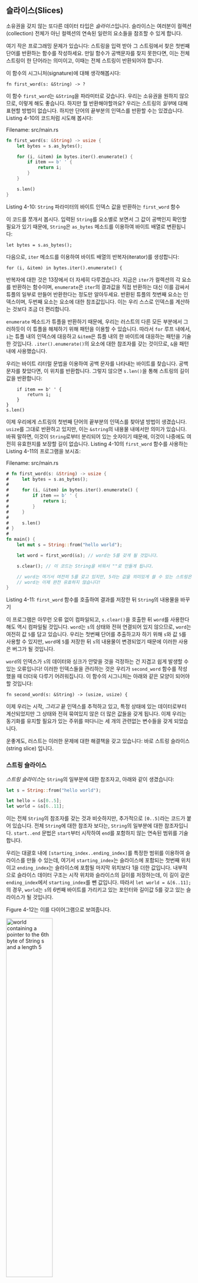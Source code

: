 ## 슬라이스(Slices)

소유권을 갖지 않는 또다른 데이터 타입은 *슬라이스*입니다. 슬라이스는 여러분이 컬렉션(collection)
전체가 아닌 컬렉션의 연속된 일련의 요소들을 참조할 수 있게 합니다.

여기 작은 프로그래밍 문제가 있습니다: 스트링을 입력 받아 그 스트링에서 찾은 첫번째 단어를 반환하는
함수를 작성하세요. 만일 함수가 공백문자를 찾지 못한다면, 이는 전체 스트링이 한 단어라는 의미이고,
이때는 전체 스트링이 반환되어야 합니다.

이 함수의 시그니처(signature)에 대해 생각해봅시다:

```rust,ignore
fn first_word(s: &String) -> ?
```

이 함수 `first_word`는 `&String`을 파라미터로 갖습니다. 우리는 소유권을 원하지 않으므로, 이렇게
해도 좋습니다. 하지만 뭘 반환해야할까요? 우리는 스트링의 *일부*에 대해 표현할 방법이 없습니다. 하지만
단어의 끝부분의 인덱스를 반환할 수는 있겠습니다. Listing 4-10의 코드처럼 시도해 봅시다:

<span class="filename">Filename: src/main.rs</span>

```rust
fn first_word(s: &String) -> usize {
    let bytes = s.as_bytes();

    for (i, &item) in bytes.iter().enumerate() {
        if item == b' ' {
            return i;
        }
    }

    s.len()
}
```

<span class="caption">Listing 4-10: `String` 파라미터의 바이트 인덱스 값을 반환하는
`first_word` 함수</span>

이 코드를 쪼개서 봅시다. 입력된 `String`를 요소별로 보면서 그 값이 공백인지 확인할 필요가 있기
때문에, `String`은 `as_bytes` 메소드를 이용하여 바이트 배열로 변환됩니다:

```rust,ignore
let bytes = s.as_bytes();
```

다음으로, `iter` 메소드를 이용하여 바이트 배열의 반복자(iterator)를 생성합니다:

```rust,ignore
for (i, &item) in bytes.iter().enumerate() {
```

반복자에 대한 것은 13장에서 더 자세히 다루겠습니다. 지금은 `iter`가 컬렉션의 각 요소를 반환하는 함수이며,
`enumerate`은 `iter`의 결과값을 직접 반환하는 대신 이를 감싸서 튜플의 일부로 만들어 반환한다는 정도만
알아두세요. 반환된 튜플의 첫번째 요소는 인덱스이며, 두번째 요소는 요소에 대한 참조값입니다. 이는 우리 스스로
인덱스를 계산하는 것보다 조금 더 편리합니다.

`enumerate` 메소드가 튜플을 반환하기 때문에, 우리는 러스트의 다른 모든 부분에서 그러하듯이 이 튜플을
해체하기 위해 패턴을 이용할 수 있습니다. 따라서 `for` 루프 내에서, `i`는 튜플 내의 인덱스에 대응하고
`&item`은 튜플 내의 한 바이트에 대응하는 패턴을 기술한 것입니다. `.iter().enumerate()`의
요소에 대한 참조자를 갖는 것이므로, `&`을 패턴 내에 사용했습니다.

우리는 바이트 리터럴 문법을 이용하여 공백 문자를 나타내는 바이트를 찾습니다. 공백 문자를 찾았다면,
이 위치를 반환합니다. 그렇지 않으면 `s.len()`을 통해 스트링의 길이값을 반환합니다:

```rust,ignore
    if item == b' ' {
        return i;
    }
}
s.len()
```

이제 우리에게 스트링의 첫번째 단어의 끝부분의 인덱스를 찾아낼 방법이 생겼습니다. `usize`를
그대로 반환하고 있지만, 이는 `&string`의 내용물 내에서만 의미가 있습니다. 바꿔 말하면,
이것이 `String`로부터 분리되어 있는 숫자이기 때문에, 이것이 나중에도 여전히 유효한지를 보장할
길이 없습니다. Listing 4-10의 `first_word` 함수를 사용하는 Listing 4-11의 프로그램을
보시죠:

<span class="filename">Filename: src/main.rs</span>

```rust
# fn first_word(s: &String) -> usize {
#     let bytes = s.as_bytes();
#
#     for (i, &item) in bytes.iter().enumerate() {
#         if item == b' ' {
#             return i;
#         }
#     }
#
#     s.len()
# }
#
fn main() {
    let mut s = String::from("hello world");

    let word = first_word(&s); // word는 5를 갖게 될 것입니다.

    s.clear(); // 이 코드는 String을 비워서 ""로 만들게 됩니다.

    // word는 여기서 여전히 5를 갖고 있지만, 5라는 값을 의미있게 쓸 수 있는 스트링은 이제 없습니다.
    // word는 이제 완전 유효하지 않습니다!
}
```

<span class="caption">Listing 4-11: `first_word` 함수를 호출하여 결과를 저장한 뒤
`String`의 내용물을 바꾸기</span>

이 프로그램은 아무런 오류 없이 컴파일되고, `s.clear()`을 호출한 뒤 `word`를 사용한다 해도
역시 컴파일될 것입니다. `word`는 `s`의 상태와 전혀 연결되어 있지 않으므로, `word`는 여전히 값
`5`를 담고 있습니다. 우리는 첫번째 단어를 추출하고자 하기 위해 `s`와 값 `5`를 사용할 수 있지만,
`word`에 `5`를 저장한 뒤 `s`의 내용물이 변경되었기 때문에 이러한 사용은 버그가 될 것입니다.

`word`의 인덱스가 `s`의 데이터와 싱크가 안맞을 것을 걱정하는 건 지겹고 쉽게 발생할 수 있는 오류입니다!
이러한 인덱스들을 관리하는 것은 우리가 `second_word` 함수를 작성했을 때 더더욱 다루기 어려워집니다.
이 함수의 시그니처는 아래와 같은 모양이 되어야 할 것입니다:

```rust,ignore
fn second_word(s: &String) -> (usize, usize) {
```

이제 우리는 시작, *그리고* 끝 인덱스를 추적하고 있고, 특정 상태에 있는 데이터로부터 계산되었지만
그 상태와 전혀 묶여있지 않은 더 많은 값들을 갖게 됩니다. 이제 우리는 동기화를 유지할 필요가 있는
주위를 떠다니는 세 개의 관련없는 변수들을 갖게 되었습니다.

운좋게도, 러스트는 이러한 문제에 대한 해결책을 갖고 있습니다: 바로 스트링 슬라이스(string slice)
입니다.

###  스트링 슬라이스

*스트링 슬라이스*는 `String`의 일부분에 대한 참조자고, 아래와 같이 생겼습니다:

```rust
let s = String::from("hello world");

let hello = &s[0..5];
let world = &s[6..11];
```

이는 전체 `String`의 참조자를 갖는 것과 비슷하지만, 추가적으로 `[0..5]`라는 코드가 붙어 있습니다.
전체 `String`에 대한 참조자 보다는, `String`의 일부분에 대한 참조자입니다. `start..end` 문법은
`start`부터 시작하여 `end`를 포함하지 않는 연속된 범위를 기술합니다.

우리는 대괄호 내에 `[starting_index..ending_index]`를 특정한 범위를 이용하여 슬라이스를 만들
수 있는데, 여기서 `starting_index`는 슬라이스에 포함되는 첫번째 위치이고 `ending_index`는
슬라이스에 포함될 마지막 위치보다 1을 더한 값입니다. 내부적으로 슬라이스 데이터 구조는 시작 위치와
슬라이스의 길이를 저장하는데, 이 길이 갚은 `ending_index`에서 `starting_index`를 뺀 값입니다.
따라서 `let world = &[6..11];`의 경우, `world`는 `s`의 6번째 바이트를 가리키고 있는 포인터와
길이값 5를 갖고 있는 슬라이스가 될 것입니다.

Figure 4-12는 이를 다이어그램으로 보여줍니다.

<img alt="world containing a pointer to the 6th byte of String s and a length 5" src="img/trpl04-06.svg" class="center" style="width: 50%;" />

<span class="caption">Figure 4-12: `String`의 일부를 참조하는 스트링 슬라이스</span>

러스트의 `..` 범위 문법을 사용하여, 여러분이 만일 첫번째 인덱스(즉 0)에서부터 시작하길 원한다면,
두 개의 마침표 전의 값은 생략할 수 있습니다. 다시 말하면, 아래의 두 줄은 동일한 표현입니다:

```rust
let s = String::from("hello");

let slice = &s[0..2];
let slice = &s[..2];
```

비슷한 이치로, 만일 여러분의 슬라이스가 `String`의 마지막 바이트까지 포함한다면, 여러분은 끝의
숫자를 생략할 수 있습니다. 이는 아래 두 줄의 표현이 동일하다는 의미입니다:

```rust
let s = String::from("hello");

let len = s.len();

let slice = &s[3..len];
let slice = &s[3..];
```

여러분은 또한 전체 스트링의 슬라이스를 만들기 위해 양쪽 값을 모두 생략할 수 있습니다. 따라서 아래
두 줄의 표현은 동일합니다:

```rust
let s = String::from("hello");

let len = s.len();

let slice = &s[0..len];
let slice = &s[..];
```

이 모든 정보를 잘 기억하시고, `first_word`가 슬라이스를 반환하도록 다시 작성해봅시다.
“스트링 슬라이스”를  나타내는 타입은 `&str`로 씁니다:

<span class="filename">Filename: src/main.rs</span>

```rust
fn first_word(s: &String) -> &str {
    let bytes = s.as_bytes();

    for (i, &item) in bytes.iter().enumerate() {
        if item == b' ' {
            return &s[0..i];
        }
    }

    &s[..]
}
```

우리는 Listing 4-10에서 작성한 것과 같은 방법으로 공백 문자가 첫번째로 나타난 지점을 찾아서 단어의
끝 인덱스를 얻어냅니다. 공백 문자를 찾으면, 스트링의 시작과 공백 문자의 인덱스를 각각 시작과 끝 인덱스로
사용하여 스트링 슬라이스를 반환합니다.

이제 `first_word`가 호출되면, 해당 데이터와 묶여있는 하나의 값을 반환받게 되었습니다. 이 값은
슬라이스의 시작 위치에 대한 참조자와 슬라이스의 요소 개수로 이루어져 있습니다.

`second_word` 함수에 대해서도 마찬가지로 슬라이스를 반환하는 형식이 잘 동작할 것입니다:

```rust,ignore
fn second_word(s: &String) -> &str {
```

우리는 이제 엉망이 되기 훨씬 힘든 직관적인 API를 갖게 되었는데, 이는 컴파일러가 `String`에 대한
참조자들이 유효한 상태로 남아있게끔 보장할 것이기 때문입니다. 첫번째 단어의 끝 인덱스를 찾았지만,
그 후 스트링을 비워버려서 인덱스가 유효하지 않게되는 Listing 4-11의 프로그램 내의 버그를 기억하시나요?
그런 코드는 논리적으로 맞지 않지만 어떠한 즉각적인 오류도 보여주지 못합니다. 그런 문제는 우리가
비어 있는 스트링에 대해 첫번째 단어의 인덱스를 사용하고자 시도할 경우에나 나타나게 될 것입니다.
슬라이스는 이러한 버그를 불가능하게 만들고 우리가 코드 내에서 발생할 수 있는 문제를 훨씬 일찍 알게
해줍니다. `first_word`의 슬라이스 버젼을 이용하는 것은 컴파일 타임 오류를 발생시킬 것입니다:

<span class="filename">Filename: src/main.rs</span>

```rust,ignore
fn main() {
    let mut s = String::from("hello world");

    let word = first_word(&s);

    s.clear(); // Error!

    println!("the first word is: {}", word);
}
```

여기 컴파일 오류 메세지를 보시죠:

```text
17:6 error: cannot borrow `s` as mutable because it is also borrowed as
            immutable [E0502]
    s.clear(); // Error!
    ^
15:29 note: previous borrow of `s` occurs here; the immutable borrow prevents
            subsequent moves or mutable borrows of `s` until the borrow ends
    let word = first_word(&s);
                           ^
18:2 note: previous borrow ends here
fn main() {

}
^
```

빌림 규칙에서 우리가 만일 무언가에 대한 불변 참조자를 만들었을 경우, 가변 참조자를 만들 수 없다는
점을 상기해보세요. `clear` 함수가 `String`을 잘라낼 필요가 있기 때문에, 이 함수는 가변 참조자를
갖기 위한 시도를 할 것이고, 이는 실패하게 됩니다. 러스트는 우리의 API를 사용하기 쉽게 해줄 뿐만 아니라
이러한 종류의 오류 전체를 컴파일 타임에 제거해 줍니다!

#### 스트링 리터럴은 슬라이스입니다

스트링 리터럴이 바이너리 안에 저장된다고 하는 얘기를 상기해봅시다. 이제 슬라이스에 대해 알았으니,
우리는 스트링 리터럴을 적합하게 이해할 수 있습니다:

```rust
let s = "Hello, world!";
```

여기서 `s`의 타입은 `&str`입니다: 이것은 바이너리의 특정 지점을 가리키고 있는 슬라이스입니다.
이는 왜 스트링 리터럴이 불변인가도 설명해줍니다; `&str`은 불변 참조자이기 때문입니다.

#### 파라미터로서의 스트링 슬라이스

여러분이 리터럴과 `String`의 슬라이스를 얻을 수 있다는 것을 알게 되었다면 `first_word` 함수를
한번 더 개선시킬 수 있는데, 바로 이 함수의 시그니처입니다:

```rust,ignore
fn first_word(s: &String) -> &str {
```

더 경험이 많은 러스트인이라면 대신 아래와 같이 작성하는데, 그 이유는 `&String`과 `&str` 둘 모두에
대한 같은 함수를 사용할 수 있도록 해주기 때문입니다.

```rust,ignore
fn first_word(s: &str) -> &str {
```

만일 우리가 스트링 슬라이스를 갖고 있다면, 이를 바로 넘길 수 있습니다. `String`을 갖고 있다면,
이 `String`의 전체 슬라이스를 넘길 수 있습니다. 함수가 `String`의 참조자 대신 스트링 슬라이스를
갖도록 정의하는 것은 우리의 API를 어떠한 기능적인 손실 없이도 더 일반적이고 유용하게 해줍니다:

<span class="filename">Filename: src/main.rs</span>

```rust
# fn first_word(s: &str) -> &str {
#     let bytes = s.as_bytes();
#
#     for (i, &item) in bytes.iter().enumerate() {
#         if item == b' ' {
#             return &s[0..i];
#         }
#     }
#
#     &s[..]
# }
fn main() {
    let my_string = String::from("hello world");

    // first_word가 `String`의 슬라이스로 동작합니다.
    let word = first_word(&my_string[..]);

    let my_string_literal = "hello world";

    // first_word가 스트링 리터럴의 슬라이스로 동작합니다.
    let word = first_word(&my_string_literal[..]);

    // 스트링 리터럴은 *또한* 스트링 슬라이스이기 때문에,
    // 아래 코드도 슬라이스 문법 없이 동작합니다!
    let word = first_word(my_string_literal);
}
```

### 그 밖의 슬라이스들

스트링 슬라이스는 여러분이 상상하는 바와 같이, 스트링에 특정되어 있습니다. 하지만 더 일반적인
슬라이스 타입도 역시 있습니다. 아래 배열을 보시죠:

```rust
let a = [1, 2, 3, 4, 5];
```

우리가 스트링의 일부를 참조하고 싶어할 수 있는 것처럼, 배열의 일부를 참조하고 싶을 수 있고, 그러면
아래와 같이 쓸 수 있습니다:

```rust
let a = [1, 2, 3, 4, 5];

let slice = &a[1..3];
```

이 슬라이스는 `&[i32]` 타입을 갖습니다. 이는 스트링 슬라이스가 동작하는 방법과 똑같이, 슬라이스의
첫번째 요소에 대한 참조자와 슬라이스의 길이를 저장하는 방식으로 동작합니다. 여러분은 다른 모든 종류의
컬렉션들에 대하여 이런 종류의 슬라이스를 이용할 수 있습니다. 벡터에 대해서 8장에서 이야기할 때 이러한
컬렉션에 대해 더 자세히 다루겠습니다.

## 정리

소유권, 빌림, 그리고 슬라이스의 개념은 러스트 프로그램의 메모리 안정성을 컴파일 타임에 보장하는 것입니다.
러스트 언어는 다른 시스템 프로그래밍 언어와 같이 여러분의 메모리 사용에 대한 제어권을 주지만, 데이터의
소유자가 스코프 밖으로 벗어났을 때 소유자가 자동적으로 데이터를 버리도록 하는 것은 곧 여러분이 이러한
제어를 위해 추가적인 코드 작성이나 디버깅을 하지 않아도 된다는 뜻입니다.

소유권은 러스트의 다른 수많은 부분이 어떻게 동작하는지에 영향을 주므로, 이 책의 남은 부분 전체에 걸쳐
이 개념들에 대해 더 이야기할 것입니다. 다음 장으로 넘어가서 데이터들을 함께 그룹짓는 `struct`를
보겠습니다.
